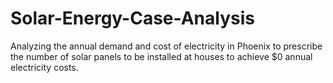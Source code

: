 # Solar-Energy-Case-Analysis
Analyzing the annual demand and cost of electricity in Phoenix to prescribe the number of solar panels to be installed at houses to achieve $0 annual electricity costs. 
